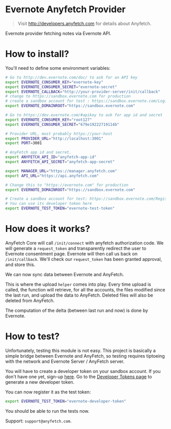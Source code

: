 # Evernote Anyfetch Provider
> Visit http://developers.anyfetch.com for details about Anyfetch.

Evernote provider fetching notes via Evernote API.

# How to install?

You'll need to define some environment variables:

```bash
# Go to http://dev.evernote.com/doc/ to ask for an API key
export EVERNOTE_CONSUMER_KEY="evernote-key"
export EVERNOTE_CONSUMER_SECRET="evernote-secret"
export EVERNOTE_CALLBACK="http://your-provider-server/init/callback"
# change to https://sandbox.evernote.com for production
# create a sandbox account for test : https://sandbox.evernote.com/Login.action?targetUrl=%2FHome.action
export EVERNOTE_DOMAINROOT="https://sandbox.evernote.com"
```

```bash
# Go to https://dev.evernote.com/#apikey to ask for app id and secret
export EVERNOTE_CONSUMER_KEY="root127"
export EVERNOTE_CONSUMER_SECRET="679e19222719114b"

# Provider URL, most probably https://your-host
export PROVIDER_URL="http://localhost:3001"
export PORT=3001

# AnyFetch app id and secret.
export ANYFETCH_API_ID="anyfetch-app-id"
export ANYFETCH_API_SECRET="anyfetch-app-secret"

export MANAGER_URL="https://manager.anyfetch.com"
export API_URL="https://api.anyfetch.com"

# Change this to "https://evernote.com" for production
export EVERNOTE_DOMAINROOT="https://sandbox.evernote.com"

# Create a sandbox account for test: https://sandbox.evernote.com/Registration.action
# You can use its developer token here
export EVERNOTE_TEST_TOKEN="evernote-test-token"

```


# How does it works?
AnyFetch Core will call `/init/connect` with anyfetch authorization code. We will generate a `request_token` and transparently redirect the user to Evernote consentment page.
Evernote will then call us back on  `/init/callback`. We'll check our `request_token` has been granted approval, and store this.

We can now sync data between Evernote and AnyFetch.

This is where the upload `helper` comes into play.
Every time upload is called, the function will retrieve, for all the accounts, the files modified since the last run, and upload the data to AnyFetch. Deleted files will also be deleted from AnyFetch.

The computation of the delta (between last run and now) is done by Evernote.


# How to test?
Unfortunately, testing this module is not easy. This project is basically a simple bridge between Evernote and AnyFetch, so testing requires tiptoeing with the network and Evernote Server / AnyFetch server.

You will have to create a developer token on your sandbox account. If you don't have one yet, sign-up [here](https://sandbox.evernote.com/Registration.action).
Go to the [Developer Tokens page](https://sandbox.evernote.com/api/DeveloperToken.action) to generate a new developer token.

You can now register it as the test token:
```bash
export EVERNOTE_TEST_TOKEN="evernote-developer-token"
```

You should be able to run the tests now.

Support: `support@anyfetch.com`.
